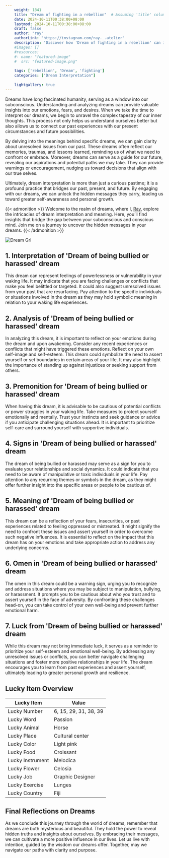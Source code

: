 ```yaml
---
    weight: 1841
    title: "Dream of fighting in a rebellion"  # Assuming 'title' column exists
    date: 2024-10-11T00:38:00+08:00
    lastmod: 2024-10-11T00:38:00+08:00
    draft: false
    author: "ray"
    authorLink: "https://instagram.com/ray._.atelier"
    description: "Discover how 'Dream of fighting in a rebellion' can interpret your future and uncover its significant meanings in your life."
    #images: []
    #resources:
    #- name: "featured-image"
    #  src: "featured-image.png"
    
    tags: ['rebellion', 'Dream', 'fighting']
    categories: ["Dream Interpretation"]
    
    lightgallery: true
---
```

    
Dreams have long fascinated humanity, serving as a window into our subconscious. Understanding and analyzing dreams can provide valuable insights into our emotions, fears, and desires. When we take the time to interpret our dreams, we begin to unravel the complex tapestry of our inner thoughts. This process not only helps us understand ourselves better but also allows us to connect our past experiences with our present circumstances and future possibilities.

By delving into the meanings behind specific dreams, we can gain clarity about unresolved issues from our past. These dreams often reflect our memories, traumas, and lessons learned, reminding us of what we need to confront or embrace. Moreover, dreams can serve as a guide for our future, revealing our aspirations and potential paths we may take. They can provide warnings or encouragement, nudging us toward decisions that align with our true selves.

Ultimately, dream interpretation is more than just a curious pastime; it is a profound practice that bridges our past, present, and future. By engaging with our dreams, we can unlock the hidden messages they carry, leading us toward greater self-awareness and personal growth.

{{< admonition >}}
Welcome to the realm of dreams, where I, [Ray](https://instagram.com/ray._.atelier), explore the intricacies of dream interpretation and meaning. Here, you’ll find insights that bridge the gap between your subconscious and conscious mind. Join me on a journey to uncover the hidden messages in your dreams.
{{< /admonition >}}

![Dream Grl](https://cdn.pixabay.com/photo/2017/11/02/03/35/gothic-2910057_1280.jpg "Dream Grl")

## 1. Interpretation of 'Dream of being bullied or harassed' dream
 This dream can represent feelings of powerlessness or vulnerability in your waking life. It may indicate that you are facing challenges or conflicts that make you feel belittled or targeted. It could also suggest unresolved issues from your past that are resurfacing. Pay attention to the specific individuals or situations involved in the dream as they may hold symbolic meaning in relation to your waking life experiences.

## 2. Analysis of 'Dream of being bullied or harassed' dream
 In analyzing this dream, it is important to reflect on your emotions during the dream and upon awakening. Consider any recent experiences or conflicts that might have triggered these emotions. Reflect on your own self-image and self-esteem. This dream could symbolize the need to assert yourself or set boundaries in certain areas of your life. It may also highlight the importance of standing up against injustices or seeking support from others.

## 3. Premonition for 'Dream of being bullied or harassed' dream
 When having this dream, it is advisable to be cautious of potential conflicts or power struggles in your waking life. Take measures to protect yourself emotionally and mentally. Trust your instincts and seek guidance or advice if you anticipate challenging situations ahead. It is important to prioritize self-care and surround yourself with supportive individuals.

## 4. Signs in 'Dream of being bullied or harassed' dream
 The dream of being bullied or harassed may serve as a sign for you to evaluate your relationships and social dynamics. It could indicate that you need to be aware of manipulative or toxic individuals in your life. Pay attention to any recurring themes or symbols in the dream, as they might offer further insight into the specific areas or people to be cautious of.

## 5. Meaning of 'Dream of being bullied or harassed' dream
 This dream can be a reflection of your fears, insecurities, or past experiences related to feeling oppressed or mistreated. It might signify the need to confront these issues and assert yourself in order to overcome such negative influences. It is essential to reflect on the impact that this dream has on your emotions and take appropriate action to address any underlying concerns.

## 6. Omen in 'Dream of being bullied or harassed' dream
 The omen in this dream could be a warning sign, urging you to recognize and address situations where you may be subject to manipulation, bullying, or harassment. It prompts you to be cautious about who you trust and to assert yourself in the face of adversity. By confronting these challenges head-on, you can take control of your own well-being and prevent further emotional harm.

## 7. Luck from 'Dream of being bullied or harassed' dream
 While this dream may not bring immediate luck, it serves as a reminder to prioritize your self-esteem and emotional well-being. By addressing any unresolved issues or conflicts, you can better navigate challenging situations and foster more positive relationships in your life. The dream encourages you to learn from past experiences and assert yourself, ultimately leading to greater personal growth and resilience.

## Lucky Item Overview
| Lucky Item          | Value              |
|---------------|--------------------|
| Lucky Number        | 6, 15, 29, 31, 38, 39  |
| Lucky Word          | Passion |
| Lucky Animal        | Horse |
| Lucky Place         | Cultural center     |
| Lucky Color         | Light pink     |
| Lucky Food          | Croissant      |
| Lucky Instrument    | Melodica |
| Lucky Flower        | Celosia    |
| Lucky Job           | Graphic Designer       |
| Lucky Exercise      | Lunges  |
| Lucky Country       | Fiji    |


##  Final Reflections on Dreams

As we conclude this journey through the world of dreams, remember that dreams are both mysterious and beautiful. They hold the power to reveal hidden truths and insights about ourselves. By embracing their messages, we can cultivate a more positive influence in our lives. Let us live with intention, guided by the wisdom our dreams offer. Together, may we navigate our paths with clarity and purpose.
